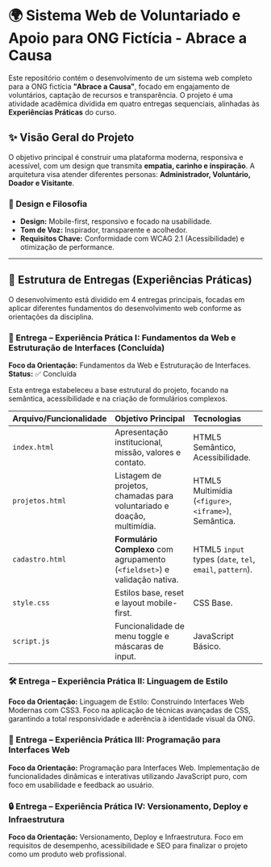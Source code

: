 # 🌍 Sistema Web de Voluntariado e Apoio para ONG Fictícia - Abrace a Causa

Este repositório contém o desenvolvimento de um sistema web completo para a ONG fictícia **"Abrace a Causa"**, focado em engajamento de voluntários, captação de recursos e transparência. O projeto é uma atividade acadêmica dividida em quatro entregas sequenciais, alinhadas às **Experiências Práticas** do curso.

## ✨ Visão Geral do Projeto

O objetivo principal é construir uma plataforma moderna, responsiva e acessível, com um design que transmita **empatia, carinho e inspiração**. A arquitetura visa atender diferentes personas: **Administrador, Voluntário, Doador e Visitante**.

### 🎨 Design e Filosofia

* **Design:** Mobile-first, responsivo e focado na usabilidade.
* **Tom de Voz:** Inspirador, transparente e acolhedor.
* **Requisitos Chave:** Conformidade com WCAG 2.1 (Acessibilidade) e otimização de performance.

---

## 🎯 Estrutura de Entregas (Experiências Práticas)

O desenvolvimento está dividido em 4 entregas principais, focadas em aplicar diferentes fundamentos do desenvolvimento web conforme as orientações da disciplina.

### 📜 Entrega – Experiência Prática I: Fundamentos da Web e Estruturação de Interfaces (Concluída)

**Foco da Orientação:** Fundamentos da Web e Estruturação de Interfaces.
**Status:** ✅ Concluída

Esta entrega estabeleceu a base estrutural do projeto, focando na semântica, acessibilidade e na criação de formulários complexos.

| Arquivo/Funcionalidade | Objetivo Principal | Tecnologias |
| :--- | :--- | :--- |
| `index.html` | Apresentação institucional, missão, valores e contato. | HTML5 Semântico, Acessibilidade. |
| `projetos.html` | Listagem de projetos, chamadas para voluntariado e doação, multimídia. | HTML5 Multimídia (`<figure>`, `<iframe>`), Semântica. |
| `cadastro.html` | **Formulário Complexo** com agrupamento (`<fieldset>`) e validação nativa. | HTML5 `input` types (`date`, `tel`, `email`, `pattern`). |
| `style.css` | Estilos base, reset e layout mobile-first. | CSS Base. |
| `script.js` | Funcionalidade de menu toggle e máscaras de input. | JavaScript Básico. |

### 🛠️ Entrega – Experiência Prática II: Linguagem de Estilo

**Foco da Orientação:** Linguagem de Estilo: Construindo Interfaces Web Modernas com CSS3.
Foco na aplicação de técnicas avançadas de CSS, garantindo a total responsividade e aderência à identidade visual da ONG.


### 🚀 Entrega – Experiência Prática III: Programação para Interfaces Web

**Foco da Orientação:** Programação para Interfaces Web.
Implementação de funcionalidades dinâmicas e interativas utilizando JavaScript puro, com foco em usabilidade e feedback ao usuário.


### 🔒 Entrega – Experiência Prática IV: Versionamento, Deploy e Infraestrutura

**Foco da Orientação:** Versionamento, Deploy e Infraestrutura.
Foco em requisitos de desempenho, acessibilidade e SEO para finalizar o projeto como um produto web profissional.